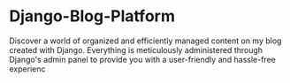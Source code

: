 # Django-Blog-Platform
Discover a world of organized and efficiently managed content on my blog created with Django. Everything is meticulously administered through Django's admin panel to provide you with a user-friendly and hassle-free experienc
